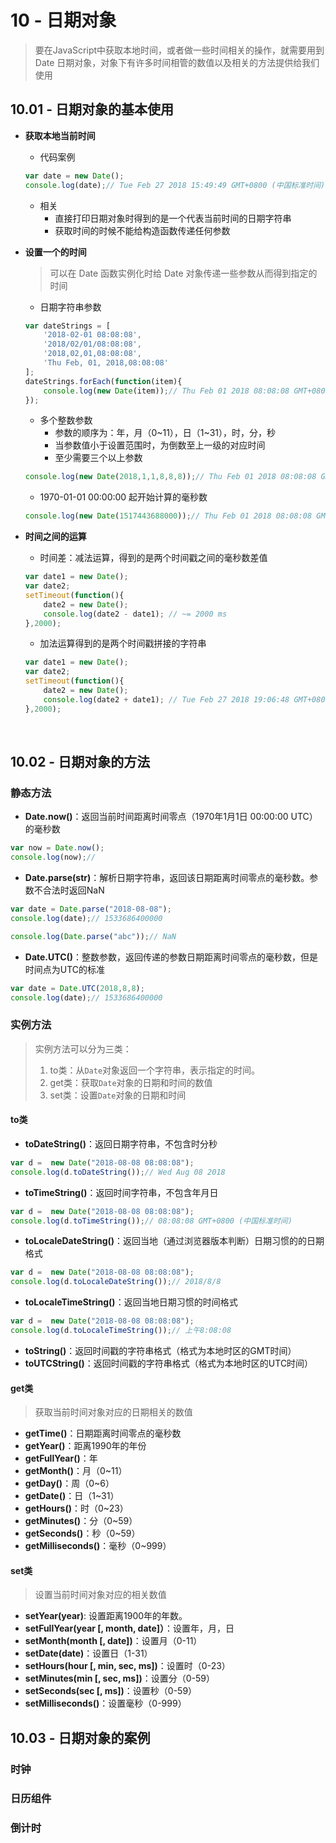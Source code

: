 # 10 - 日期对象

> 要在JavaScript中获取本地时间，或者做一些时间相关的操作，就需要用到 Date 日期对象，对象下有许多时间相管的数值以及相关的方法提供给我们使用

## 10.01 - 日期对象的基本使用

- **获取本地当前时间**

  - 代码案例

  ```js
  var date = new Date();
  console.log(date);// Tue Feb 27 2018 15:49:49 GMT+0800 (中国标准时间)
  ```

  - 相关
    - 直接打印日期对象时得到的是一个代表当前时间的日期字符串
    - 获取时间的时候不能给构造函数传递任何参数

- **设置一个的时间**

  > 可以在 Date 函数实例化时给 Date 对象传递一些参数从而得到指定的时间

  - 日期字符串参数

  ```js
  var dateStrings = [
      '2018-02-01 08:08:08',
      '2018/02/01/08:08:08',
      '2018,02,01,08:08:08',
      'Thu Feb, 01, 2018,08:08:08'
  ];
  dateStrings.forEach(function(item){
      console.log(new Date(item));// Thu Feb 01 2018 08:08:08 GMT+0800 (中国标准时间)
  });
  ```

  - 多个整数参数
    - 参数的顺序为：年，月（0\~11），日（1\~31），时，分，秒
    - 当参数值小于设置范围时，为倒数至上一级的对应时间
    - 至少需要三个以上参数

  ```js
  console.log(new Date(2018,1,1,8,8,8));// Thu Feb 01 2018 08:08:08 GMT+0800 (中国标准时间)
  ```

  - 1970-01-01 00:00:00 起开始计算的毫秒数

  ```js
  console.log(new Date(1517443688000));// Thu Feb 01 2018 08:08:08 GMT+0800 (中国标准时间)
  ```

- **时间之间的运算**

  - 时间差：减法运算，得到的是两个时间戳之间的毫秒数差值

  ```js
  var date1 = new Date();
  var date2;
  setTimeout(function(){
      date2 = new Date();
      console.log(date2 - date1); // ~= 2000 ms
  },2000);

  ```

  - 加法运算得到的是两个时间戳拼接的字符串

  ```js
  var date1 = new Date();
  var date2;
  setTimeout(function(){
      date2 = new Date();
      console.log(date2 + date1); // Tue Feb 27 2018 19:06:48 GMT+0800 (中国标准时间)Tue Feb 27 2018 19:06:46 GMT+0800 (中国标准时间)
  },2000);
  ```

  ​

## 10.02 - 日期对象的方法

### 静态方法

- **Date.now()**：返回当前时间距离时间零点（1970年1月1日 00:00:00 UTC）的毫秒数

```js
var now = Date.now();
console.log(now);// 
```

- **Date.parse(str)**：解析日期字符串，返回该日期距离时间零点的毫秒数。参数不合法时返回NaN

```js
var date = Date.parse("2018-08-08");
console.log(date);// 1533686400000

console.log(Date.parse("abc"));// NaN
```

- **Date.UTC()**：整数参数，返回传递的参数日期距离时间零点的毫秒数，但是时间点为UTC的标准

```js
var date = Date.UTC(2018,8,8);
console.log(date);// 1533686400000
```

### 实例方法

> 实例方法可以分为三类：
>
> 1. to类：从`Date`对象返回一个字符串，表示指定的时间。
> 2. get类：获取`Date`对象的日期和时间的数值
> 3. set类：设置`Date`对象的日期和时间

#### to类

- **toDateString()**：返回日期字符串，不包含时分秒

```js
var d =  new Date("2018-08-08 08:08:08");
console.log(d.toDateString());// Wed Aug 08 2018
```

- **toTimeString()**：返回时间字符串，不包含年月日

```js
var d =  new Date("2018-08-08 08:08:08");
console.log(d.toTimeString());// 08:08:08 GMT+0800 (中国标准时间)
```

- **toLocaleDateString()**：返回当地（通过浏览器版本判断）日期习惯的的日期格式

```js
var d =  new Date("2018-08-08 08:08:08");
console.log(d.toLocaleDateString());// 2018/8/8
```

- **toLocaleTimeString()**：返回当地日期习惯的时间格式

```js
var d =  new Date("2018-08-08 08:08:08");
console.log(d.toLocaleTimeString());// 上午8:08:08
```

- **toString()**：返回时间戳的字符串格式（格式为本地时区的GMT时间）
- **toUTCString()**：返回时间戳的字符串格式（格式为本地时区的UTC时间）

#### get类

> 获取当前时间对象对应的日期相关的数值

- **getTime()**：日期距离时间零点的毫秒数
- **getYear()**：距离1990年的年份
- **getFullYear()**：年
- **getMonth()**：月（0~11）
- **getDay()**：周（0~6）
- **getDate()**：日（1~31）
- **getHours()**：时（0~23）
- **getMinutes()**：分（0~59）
- **getSeconds()**：秒（0~59）
- **getMilliseconds()**：毫秒（0~999）

#### set类

> 设置当前时间对象对应的相关数值

- **setYear(year)**: 设置距离1900年的年数。
- **setFullYear(year [, month, date]）**：设置年，月，日
- **setMonth(month [, date])**：设置月（0-11）
- **setDate(date)**：设置日（1-31）
- **setHours(hour [, min, sec, ms])**：设置时（0-23）
- **setMinutes(min [, sec, ms])**：设置分（0-59）
- **setSeconds(sec [, ms])**：设置秒（0-59）
- **setMilliseconds()**：设置毫秒（0-999）

## 10.03 - 日期对象的案例

### 时钟

### 日历组件

### 倒计时

